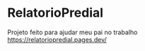 # RelatorioPredial
Projeto feito para ajudar meu pai no trabalho
https://relatoriopredial.pages.dev/
